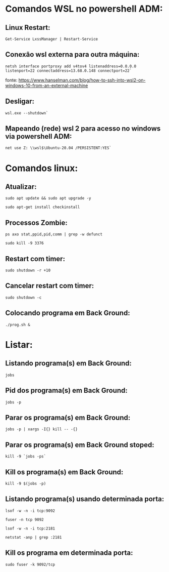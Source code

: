# Comandos WSL no powershell ADM:

## Linux Restart:
```
Get-Service LxssManager | Restart-Service
```

## Conexão wsl externa para outra máquina:

```
netsh interface portproxy add v4tov4 listenaddress=0.0.0.0 listenport=22 connectaddress=13.68.0.148 connectport=22`
```

fonte: https://www.hanselman.com/blog/how-to-ssh-into-wsl2-on-windows-10-from-an-external-machine

## Desligar:

```
wsl.exe --shutdown`
```

## Mapeando (rede) wsl 2 para acesso no windows via powershell ADM:

```
net use Z: \\wsl$\Ubuntu-20.04 /PERSISTENT:YES`
```

# Comandos linux:

## Atualizar:

```
sudo apt update && sudo apt upgrade -y
```
```
sudo apt-get install checkinstall
```

## Processos Zombie:
```
ps axo stat,ppid,pid,comm | grep -w defunct
```
```
sudo kill -9 3376
```

## Restart com timer:
```
sudo shutdown -r +10
```

## Cancelar restart com timer:

``` 
sudo shutdown -c
```

## Colocando programa em Back Ground:

``` 
./prog.sh &
```

# Listar:
## Listando programa(s) em Back Ground:

``` 
jobs
```
## Pid dos programa(s) em Back Ground:

``` 
jobs -p
```
## Parar os programa(s) em Back Ground:

``` 
jobs -p | xargs -I{} kill -- -{}
```
## Parar os programa(s) em Back Ground stoped:

``` 
kill -9 `jobs -ps`
```
## Kill os programa(s) em Back Ground:
```
kill -9 $(jobs -p)
```
## Listando programa(s) usando determinada porta:
```
lsof -w -n -i tcp:9092
```
```
fuser -n tcp 9092
```
```
lsof -w -n -i tcp:2181
```
```
netstat -anp | grep :2181
```
## Kill os programa em determinada porta:
```
sudo fuser -k 9092/tcp
```

